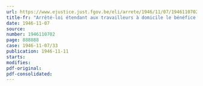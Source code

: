 ```yaml
---
url: https://www.ejustice.just.fgov.be/eli/arrete/1946/11/07/1946110702/justel
title-fr: "Arrêté-loi étendant aux travailleurs à domicile le bénéfice de la législation relative à la répartition des dommages causés par les maladies professionnelles"
date: 1946-11-07
source:
number: 1946110702
page: 888888
case: 1946-11-07/33
publication: 1946-11-11
starts:
modifies:
pdf-original:
pdf-consolidated:
---
```


